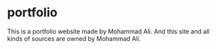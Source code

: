 # portfolio
This is a portfolio website made by Mohammad Ali. And this site and all kinds of sources are owned by Mohammad Ali.
